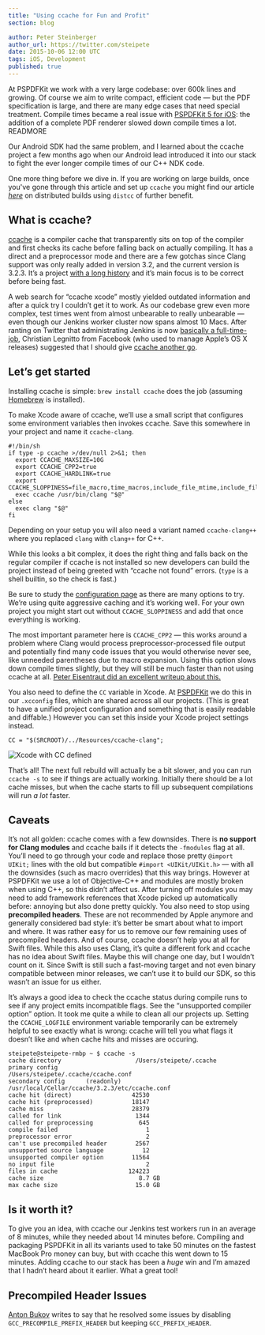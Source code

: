 ```yaml
---
title: "Using ccache for Fun and Profit"
section: blog

author: Peter Steinberger
author_url: https://twitter.com/steipete
date: 2015-10-06 12:00 UTC
tags: iOS, Development
published: true
---
```


At PSPDFKit we work with a very large codebase: over 600k lines and growing. Of course we aim to write compact, efficient code — but the PDF specification is large, and there are many edge cases that need special treatment. Compile times became a real issue with [PSPDFKit 5 for iOS](/blog/2015/pspdfkit-ios-5-0/): the addition of a complete PDF renderer slowed down compile times a lot.
READMORE

Our Android SDK had the same problem, and I learned about the ccache project a few months ago when our Android lead introduced it into our stack to fight the ever longer compile times of our C++ NDK code.

One more thing before we dive in. If you are working on large builds, once you've gone through this article and set up `ccache` you might find our article [_here_](https://pspdfkit.com/blog/2017/crazy-fast-builds-using-distcc/) on distributed builds using `distcc` of further benefit.

## What is ccache?

[ccache](https://ccache.samba.org/) is a compiler cache that transparently sits on top of the compiler and first checks its cache before falling back on actually compiling. It has a direct and a preprocessor mode and there are a few gotchas since Clang support was only really added in version 3.2, and the current version is 3.2.3. It’s a project [with a long history](https://ccache.samba.org/releasenotes.html) and it’s main focus is to be correct before being fast.

A web search for “ccache xcode” mostly yielded outdated information and after a quick try I couldn’t get it to work. As our codebase grew even more complex, test times went from almost unbearable to really unbearable — even though our Jenkins worker cluster now spans almost 10 Macs. After ranting on Twitter that administrating Jenkins is now [basically a full-time-job](https://twitter.com/steipete/status/650635755858063360), Christian Legnitto from  Facebook (who used to manage Apple’s OS X releases) suggested that I should give [ccache another go](https://twitter.com/legneato/status/650726724490006528).

## Let’s get started

Installing ccache is simple: `brew install ccache` does the job (assuming [Homebrew](http://brew.sh/) is installed).

To make Xcode aware of ccache, we’ll use a small script that configures some environment variables then invokes ccache. Save this somewhere in your project and name it `ccache-clang`.

```
#!/bin/sh
if type -p ccache >/dev/null 2>&1; then
  export CCACHE_MAXSIZE=10G
  export CCACHE_CPP2=true
  export CCACHE_HARDLINK=true
  export CCACHE_SLOPPINESS=file_macro,time_macros,include_file_mtime,include_file_ctime,file_stat_matches
  exec ccache /usr/bin/clang "$@"
else
  exec clang "$@"
fi
```

Depending on your setup you will also need a variant named `ccache-clang++` where you replaced `clang` with `clang++` for C++.

While this looks a bit complex, it does the right thing and falls back on the regular compiler if ccache is not installed so new developers can build the project instead of being greeted with “ccache not found” errors. (`type` is a shell builtin, so the check is fast.)

Be sure to study the [configuration page](https://ccache.samba.org/manual.html#_configuration) as there are many options to try. We’re using quite aggressive caching and it’s working well. For your own project you might start out without `CCACHE_SLOPPINESS` and add that once everything is working.

The most important parameter here is `CCACHE_CPP2` — this works around a problem where Clang would process preprocessor-processed file output and potentially find many code issues that you would otherwise never see, like unneeded parentheses due to macro expansion. Using this option slows down compile times slightly, but they will still be much faster than not using ccache at all. [Peter Eisentraut did an excellent writeup about this.](http://peter.eisentraut.org/blog/2014/12/01/ccache-and-clang-part-3/)

You also need to define the `CC` variable in Xcode. At [PSPDFKit](https://pspdfkit.com) we do this in our `.xcconfig` files, which are shared across all our projects. (This is great to have a unified project configuration and something that is easily readable and diffable.) However you can set this inside your Xcode project settings instead.

`CC = "$(SRCROOT)/../Resources/ccache-clang";`

![Xcode with CC defined](/images/blog/2015/ccache/ccache-clang.png)

That’s all! The next full rebuild will actually be a bit slower, and you can run `ccache -s` to see if things are actually working. Initially there should be a lot cache misses, but when the cache starts to fill up subsequent compilations will run *a lot* faster.

## Caveats

It’s not all golden: ccache comes with a few downsides. There is **no support for Clang modules** and ccache bails if it detects the `-fmodules` flag at all. You’ll need to go through your code and replace those pretty `@import UIKit;` lines with the old but compatible `#import <UIKit/UIKit.h>` — with all the downsides (such as macro overrides) that this way brings. However at PSPDFKit we use a lot of Objective-C++ and modules are mostly broken when using C++, so this didn’t affect us. After turning off modules you may need to add framework references that Xcode picked up automatically before: annoying but also done pretty quickly. You also need to stop using **precompiled headers**. These are not recommended by Apple anymore and generally considered bad style: it’s better be smart about what to import and where. It was rather easy for us to remove our few remaining uses of precompiled headers. And of course, ccache doesn’t help you at all for Swift files. While this also uses Clang, it’s quite a different fork and ccache has no idea about Swift files. Maybe this will change one day, but I wouldn’t count on it. Since Swift is still such a fast-moving target and not even binary compatible between minor releases, we can’t use it to build our SDK, so this wasn’t an issue for us either.

It’s always a good idea to check the ccache status during compile runs to see if any project emits incompatible flags. See the “unsupported compiler option” option. It took me quite a while to clean all our projects up. Setting the `CCACHE_LOGFILE` environment variable temporarily can be extremely helpful to see exactly what is wrong: ccache will tell you what flags it doesn’t like and when cache hits and misses are occuring.

```
steipete@steipete-rmbp ~ $ ccache -s
cache directory                     /Users/steipete/.ccache
primary config                      /Users/steipete/.ccache/ccache.conf
secondary config      (readonly)    /usr/local/Cellar/ccache/3.2.3/etc/ccache.conf
cache hit (direct)                 42530
cache hit (preprocessed)           18147
cache miss                         28379
called for link                     1344
called for preprocessing             645
compile failed                         1
preprocessor error                     2
can't use precompiled header        2567
unsupported source language           12
unsupported compiler option        11564
no input file                          2
files in cache                    124223
cache size                           8.7 GB
max cache size                      15.0 GB
```

## Is it worth it?

To give you an idea, with ccache our Jenkins test workers run in an average of 8 minutes, while they needed about 14 minutes before. Compiling and packaging PSPDFKit in all its variants used to take 50 minutes on the fastest MacBook Pro money can buy, but with ccache this went down to 15 minutes. Adding ccache to our stack has been a *huge* win and I’m amazed that I hadn’t heard about it earlier. What a great tool!

## Precompiled Header Issues

[Anton Bukov](https://twitter.com/k06a) writes to say that he resolved some issues by disabling `GCC_PRECOMPILE_PREFIX_HEADER` but keeping `GCC_PREFIX_HEADER`.

